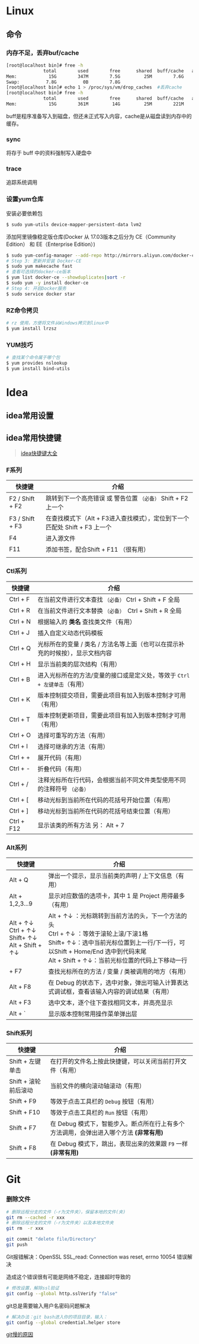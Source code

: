 # Linux

## 命令

### 内存不足，丢弃buf/cache

```bash
[root@localhost bin]# free -h
              total        used        free      shared  buff/cache   available
Mem:            15G        347M        7.5G         25M        7.6G         14G
Swap:          7.8G          0B        7.8G
[root@localhost bin]# echo 1 > /proc/sys/vm/drop_caches  #丢弃cache
[root@localhost bin]# free -h
              total        used        free      shared  buff/cache   available
Mem:            15G        361M         14G         25M        221M         14G

```

buff是程序准备写入到磁盘，但还未正式写入内容，cache是从磁盘读到内存中的缓存。

### sync

 将存于 buff 中的资料强制写入硬盘中



### trace

追踪系统调用



### 设置yum仓库

安装必要依赖包

```bash
$ sudo yum-utils device-mapper-persistent-data lvm2
```

添加阿里镜像稳定版仓库(Docker 从 17.03版本之后分为 CE（Community Edition） 和 EE（Enterprise Edition）)

```bash
$ sudo yum-config-manager --add-repo http://mirrors.aliyun.com/docker-ce/linux/centos/docker-ce.repo
# Step 3: 更新并安装 Docker-CE
$ sudo yum makecache fast
# 查看可选择的docker-ce版本
$ yum list docker-ce --showduplicates|sort -r
$ sudo yum -y install docker-ce
# Step 4: 开启Docker服务
$ sudo service docker star

```

### RZ命令拷贝

```bash
# rz 使用，方便将文件从Windows拷贝到linux中
$ yum install lrzsz
```

### YUM技巧

```bash
# 查找某个命令属于哪个包
$ yum provides nslookup
$ yum install bind-utils
```



# Idea

## idea常用设置



## idea常用快捷键

> [idea快捷键大全](https://blog.csdn.net/qq_38963960/article/details/89552704)

### F系列

| 快捷键          | 介绍                                                         |
| --------------- | ------------------------------------------------------------ |
| F2 / Shift + F2 | 跳转到下一个高亮错误 或 警告位置 `（必备）` Shift + F2 上一个 |
| F3 / Shift + F3 | 在查找模式下（Alt + F3进入查找模式），定位到下一个匹配处  Shift + F3  上一个 |
| F4              | 进入源文件                                                   |
| F11             | 添加书签，配合Shift + F11 （很有用）                         |
|                 |                                                              |

### Ctl系列

| 快捷键     | 介绍                                                         |
| ---------- | ------------------------------------------------------------ |
| Ctrl + F   | 在当前文件进行文本查找 `（必备）`  Ctrl + Shift + F 全局     |
| Ctrl + R   | 在当前文件进行文本替换 `（必备） `Ctrl + Shift + R 全局      |
| Ctrl + N   | 根据输入的 **类名** 查找类文件（有用）                       |
| Ctrl + J   | 插入自定义动态代码模板                                       |
| Ctrl + Q   | 光标所在的变量 / 类名 / 方法名等上面（也可以在提示补充的时候按），显示文档内容 |
| Ctrl + H   | 显示当前类的层次结构（有用）                                 |
| Ctrl + B   | 进入光标所在的方法/变量的接口或是定义处，等效于 `Ctrl + 左键单击`（有用） |
| Ctrl + K   | 版本控制提交项目，需要此项目有加入到版本控制才可用（有用）   |
| Ctrl + T   | 版本控制更新项目，需要此项目有加入到版本控制才可用（有用）   |
| Ctrl + O   | 选择可重写的方法（有用）                                     |
| Ctrl + I   | 选择可继承的方法（有用）                                     |
| Ctrl + +   | 展开代码（有用）                                             |
| Ctrl + -   | 折叠代码（有用）                                             |
| Ctrl + /   | 注释光标所在行代码，会根据当前不同文件类型使用不同的注释符号 `（必备）` |
| Ctrl + [   | 移动光标到当前所在代码的花括号开始位置（有用）               |
| Ctrl + ]   | 移动光标到当前所在代码的花括号结束位置（有用）               |
| Ctrl + F12 | 显示该类的所有方法  另： Alt + 7                             |

### Alt系列

| 快捷键                                                  | 介绍                                                         |
| ------------------------------------------------------- | ------------------------------------------------------------ |
| Alt + Q                                                 | 弹出一个提示，显示当前类的声明 / 上下文信息（有用）          |
| Alt + 1,2,3...9                                         | 显示对应数值的选项卡，其中 1 是 Project 用得最多（有用）     |
| Alt + ↑↓<br>Ctrl + ↑↓<br>Shift+ ↑↓<br/>Alt + Shift + ↑↓ | Alt + ↑↓ ：光标跳转到当前方法的头，下一个方法的头<br>Ctrl + ↑↓ ：等效于滚轮上滚/下滚1格<br>Shift+ ↑↓：选中当前光标位置到上一行/下一行，可以Shift + Home/End 选中到代码末尾<br>Alt + Shift + ↑↓：当前光标位置的代码上下移动一行 |
| + F7                                                    | 查找光标所在的方法 / 变量 / 类被调用的地方（有用）           |
| Alt + F8                                                | 在 Debug 的状态下，选中对象，弹出可输入计算表达式调试框，查看该输入内容的调试结果（有用） |
| Alt + F3                                                | 选中文本，逐个往下查找相同文本，并高亮显示                   |
| Alt + `                                                 | 显示版本控制常用操作菜单弹出层                               |

### Shift系列

| 快捷键               | 介绍                                                         |
| -------------------- | ------------------------------------------------------------ |
| Shift + 左键单击     | 在打开的文件名上按此快捷键，可以关闭当前打开文件（有用）     |
| Shift + 滚轮前后滚动 | 当前文件的横向滚动轴滚动（有用）                             |
| Shift + F9           | 等效于点击工具栏的 `Debug` 按钮（有用）                      |
| Shift + F10          | 等效于点击工具栏的 `Run` 按钮（有用）                        |
| Shift + F7           | 在 Debug 模式下，智能步入。断点所在行上有多个方法调用，会弹出进入哪个方法 **(非常有用)** |
| Shift + F8           | 在 Debug 模式下，跳出，表现出来的效果跟 `F9` 一样 **(非常有用)** |



# Git

### 删除文件

```bash
# 删除远程分支的文件（-r为文件夹），保留本地的文件(夹)
git rm --cached -r xxx
# 删除远程分支的文件（-r为文件夹）以及本地文件夹
git rm  -r xxx

git commit "delete file/Directory"
git push
```

Git报错解决：OpenSSL SSL_read: Connection was reset, errno 10054 错误解决

造成这个错误很有可能是网络不稳定，连接超时导致的

```bash
# 修改设置，解除ssl验证
git config --global http.sslVerify "false"
```

git总是需要输入用户名密码问题解决 

```bash
# 解决办法：git bash进入你的项目目录，输入：
git config --global credential.helper store
```

[git慢的原因](https://blog.csdn.net/Hydra_xyc/article/details/90554067)